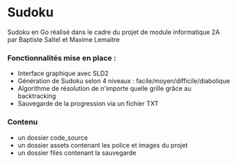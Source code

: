 Sudoku
===============

Sudoku en Go réalisé dans le cadre du projet de module informatique 2A par Baptiste Saltel et Maxime Lemaitre

### Fonctionnalités mise en place :

- Interface graphique avec SLD2
- Génération de Sudoku selon 4 niveaux : facile/moyen/difficile/diabolique 
- Algorithme de résolution de n'importe quelle grille grâce au backtracking
- Sauvegarde de la progression via un fichier TXT

### Contenu 

- un dossier code_source
- un dossier assets contenant les police et images du projet
- un dossier files contenant la sauvegarde
